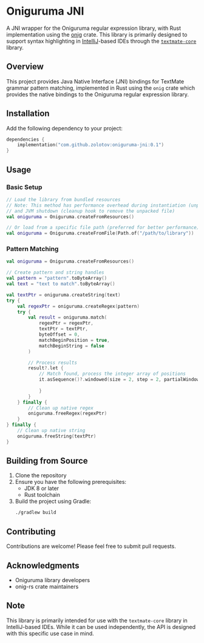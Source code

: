 # Oniguruma JNI

A JNI wrapper for the Oniguruma regular expression library, with Rust implementation using the [onig](https://crates.io/crates/onig) crate. 
This library is primarily designed to support syntax highlighting in [IntelliJ](https://www.jetbrains.com/idea/)-based IDEs through the [`textmate-core`](https://github.com/JetBrains/intellij-community/tree/master/plugins/textmate/core) library.

## Overview

This project provides Java Native Interface (JNI) bindings for TextMate grammar pattern matching, 
implemented in Rust using the `onig` crate which provides the native bindings to the Oniguruma regular expression library.

## Installation

Add the following dependency to your project:

```kotlin
dependencies {
    implementation("com.github.zolotov:oniguruma-jni:0.1")
}
```

## Usage

### Basic Setup

```kotlin
// Load the library from bundled resources
// Note: This method has performance overhead during instantiation (unpacking library from jar)
// and JVM shutdown (cleanup hook to remove the unpacked file)
val oniguruma = Oniguruma.createFromResources()

// Or load from a specific file path (preferred for better performance)
val oniguruma = Oniguruma.createFromFile(Path.of("/path/to/library"))
```

### Pattern Matching

```kotlin
val oniguruma = Oniguruma.createFromResources()

// Create pattern and string handles
val pattern = "pattern".toByteArray()
val text = "text to match".toByteArray()

val textPtr = oniguruma.createString(text)
try {
    val regexPtr = oniguruma.createRegex(pattern)
    try {
        val result = oniguruma.match(
            regexPtr = regexPtr,
            textPtr = textPtr,
            byteOffset = 0,
            matchBeginPosition = true,
            matchBeginString = false
        )

        // Process results
        result?.let {
            // Match found, process the integer array of positions
            it.asSequence()?.windowed(size = 2, step = 2, partialWindows = false) { (startByteOffset, endByteOffset) ->
                
            }
        }
    } finally {
        // Clean up native regex
        oniguruma.freeRegex(regexPtr)
    }
} finally {
    // Clean up native string
    oniguruma.freeString(textPtr)
}
```

## Building from Source

1. Clone the repository
2. Ensure you have the following prerequisites:
    - JDK 8 or later
    - Rust toolchain
3. Build the project using Gradle:
   ```bash
   ./gradlew build
   ```

## Contributing

Contributions are welcome! Please feel free to submit pull requests.

## Acknowledgments

- Oniguruma library developers
- onig-rs crate maintainers

## Note

This library is primarily intended for use with the `textmate-core` library in IntelliJ-based IDEs. While it can be used independently, the API is designed with this specific use case in mind.